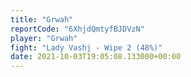 ```yaml
---
title: "Grwah"
reportCode: "6XhjdQmtyfBJDVzN"
player: "Grwah"
fight: "Lady Vashj - Wipe 2 (48%)"
date: 2021-10-03T19:05:08.133000+00:00
---
```

